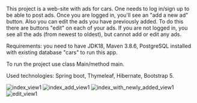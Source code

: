 This project is a web-site with ads for cars. One needs to log in/sign up to be able to post ads. Once you are logged in, you'll see an "add a new ad" button. Also you can edit the ads you have previously added. To do this there are buttons "edit" on each of your ads. If you are not logged in, you see all the ads (from newest to oldest), but cannot add or edit any ads. 

Requirements: you need to have JDK18, Maven 3.8.6, PostgreSQL installed with existing database "cars" to run this app.

To run the project use class Main/method main.

Used technologies: Spring boot, Thymeleaf, Hibernate, Bootstrap 5.

![index_view1](https://user-images.githubusercontent.com/97850827/185155633-186aa71c-a710-49d6-b31a-66831a8e0dae.jpg)
![index_add_view1](https://user-images.githubusercontent.com/97850827/185155661-96ad09b1-9c67-47b8-b29e-97f6219ec1f6.jpg)
![index_with_newly_added_view1](https://user-images.githubusercontent.com/97850827/185155696-b37317d3-3d78-4823-a02c-a8c6cf59bdca.jpg)
![edit_view1](https://user-images.githubusercontent.com/97850827/185155716-8b541922-ee50-4247-b3f8-2386b90f77fe.jpg)
